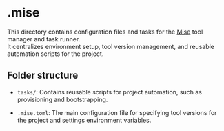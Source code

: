 # .mise

This directory contains configuration files and tasks for the [Mise](https://mise.jdx.dev/) tool manager and task runner.  
It centralizes environment setup, tool version management, and reusable automation scripts for the project.

## Folder structure

* `tasks/`: Contains reusable scripts for project automation, such as provisioning and bootstrapping.

* `.mise.toml`: The main configuration file for specifying tool versions for the project and settings environment variables.
